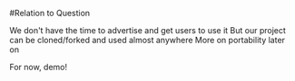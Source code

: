 #Relation to Question

We don't have the time to advertise and get users to use it
But our project can be cloned/forked and used almost anywhere
More on portability later on

For now, demo!

